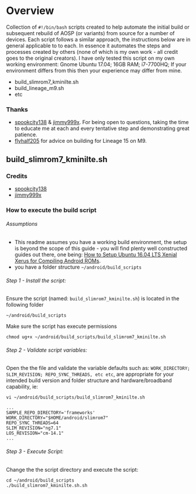 # Overview
Collection of `#!/bin/bash` scripts created to help automate the initial build or subsequent rebuild of AOSP (or variants)  from source for a number of devices. Each script follows a similar approach, the instructions below are in general applicable to to each. In essence it automates the steps and processes created by others (none of which is my own work - all credit goes to the original creators). I have only tested this script on my own working environment: Gnome Ubuntu 17.04; 16GB RAM; i7-7700HQ; If your environment differs from this then your experience may differ from mine.   

* build_slimrom7_kminilte.sh
* build_lineage_m9.sh 
* etc

### Thanks
- [spookcity138](https://forum.xda-developers.com/member.php?u=7065337) & [jimmy999x](https://forum.xda-developers.com/member.php?u=7341542). For being open to questions, taking the time to educate me at each and every tentative step and demonstrating great patience.
- [flyhalf205](https://forum.xda-developers.com/member.php?u=3082717) for advice on building for Lineage 15 on M9. 

## build_slimrom7_kminilte.sh

### Credits
- [spookcity138](https://forum.xda-developers.com/member.php?u=7065337)
- [jimmy999x](https://forum.xda-developers.com/member.php?u=7341542)

### How to execute the build script

###### Assumptions
- This readme assumes you have a working build environment, the setup is beyond the scope of this guide - you will find plenty well constructed guides out there, one being: [How to Setup Ubuntu 16.04 LTS Xenial Xerus for Compiling Android ROMs](https://forum.xda-developers.com/chef-central/android/guide-how-to-setup-ubuntu-16-04-lts-t3363669).
- you have a folder structure `~/android/build_scripts`


###### Step 1 - Install the script: 
Ensure the script (named: `build_slimrom7_kminilte.sh`) is located in the following folder
```
~/android/build_scripts
```
Make sure the script has execute permissions
```
chmod ug+x ~/android/build_scripts/build_slimrom7_kminilte.sh
```


###### Step 2 - Validate script variables:
Open the the file and validate the variable defaults such as: `WORK_DIRECTORY; SLIM_REVISION; REPO_SYNC_THREADS, etc etc`, are appropriate for your intended build version and folder structure and hardware/broadband capability, ie: 
```
vi ~/android/build_scripts/build_slimrom7_kminilte.sh

...
SAMPLE_REPO_DIRECTORY='frameworks'
WORK_DIRECTORY="$HOME/android/slimrom7"
REPO_SYNC_THREADS=64
SLIM_REVISION="ng7.1"
LOS_REVISION="cm-14.1"
...
```

###### Step 3 - Execute Script:
Change the the script directory and execute the script:  
```
cd ~/android/build_scripts
./build_slimrom7_kminilte.sh.sh
```
